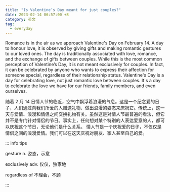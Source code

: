 ```yaml
---
title: "Is Valentine’s Day meant for just couples?"
date: 2023-02-14 06:57:00 +8
category: 英文
tag:
  - everyday
---
```


Romance is in the air as we approach Valentine's Day on February 14. A day to honour love, it is observed by giving gifts and making romantic gestures to our loved ones. The day is traditionally associated with love, romance, and the exchange of gifts between couples. While this is the most common perception of Valentine’s Day, it is not meant exclusively for couples. In fact, it can be celebrated by anyone who wants to express their affection for someone special, regardless of their relationship status. Valentine's Day is a day for celebrating love, not just romantic love between couples. It's a day to celebrate the love we have for our friends, family members, and even ourselves.

随着 2 月 14 日情人节的临近，空气中飘浮着浪漫的气息。这是一个纪念爱的日子，人们通过向我们所爱的人赠送礼物、做出浪漫的姿态来庆祝它。传统上，这一天与爱情、浪漫和情侣之间交换礼物有关。虽然这是对情人节最普遍的看法，但它并不是专门针对情侣的节日。事实上，任何想对某个特别的人表达爱意的人，都可以庆祝这个节日，无论他们是什么关系。 情人节是一个庆祝爱的日子，不仅仅是情侣之间的浪漫爱情。我们可以在这天庆祝对朋友、家人甚至自己的爱。

::: info tips

gesture n. 姿态，示意

exclusively adv. 仅仅，独家地

regardless of 不理会，不顾

:::
